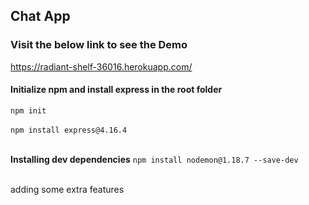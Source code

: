 ## Chat App

### Visit the below link to see the Demo
<https://radiant-shelf-36016.herokuapp.com/>

#### Initialize npm and install express in the root folder

`npm init` </br></br>
`npm install express@4.16.4` </br></br>

**Installing dev dependencies**
`npm install nodemon@1.18.7 --save-dev`  </br></br>


adding some extra features